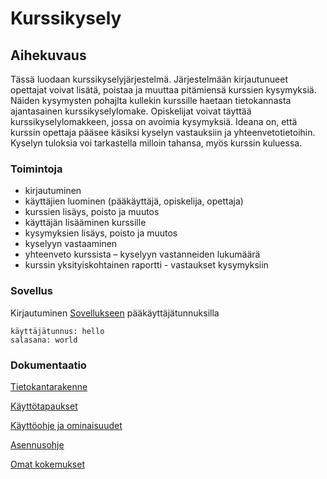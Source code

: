# Kurssikysely

## Aihekuvaus
Tässä luodaan kurssikyselyjärjestelmä. Järjestelmään kirjautunueet opettajat voivat lisätä, poistaa ja muuttaa pitämiensä kurssien kysymyksiä. Näiden kysymysten pohajlta kullekin kurssille haetaan tietokannasta ajantasainen kurssikyselylomake. Opiskelijat voivat täyttää kurssikyselylomakkeen, jossa on avoimia kysymyksiä. Ideana on, että kurssin opettaja pääsee käsiksi kyselyn vastauksiin ja yhteenvetotietoihin. Kyselyn tuloksia voi tarkastella milloin tahansa, myös kurssin kuluessa.

### Toimintoja
*   kirjautuminen
*   käyttäjien luominen (pääkäyttäjä, opiskelija, opettaja)
*	kurssien lisäys, poisto ja muutos
*   käyttäjän lisääminen kurssille
*	kysymyksien lisäys, poisto ja muutos
*	kyselyyn vastaaminen
*	yhteenveto kurssista – kyselyyn vastanneiden lukumäärä
*	kurssin yksityiskohtainen raportti - vastaukset kysymyksiin

### Sovellus
Kirjautuminen [Sovellukseen](https://kurssikysely18.herokuapp.com/) pääkäyttäjätunnuksilla
```
käyttäjätunnus: hello
salasana: world
```

### Dokumentaatio
[Tietokantarakenne](https://github.com/idaliisa/kurssikysely/blob/master/documentation/tietokantakaavio.md)

[Käyttötapaukset](https://github.com/idaliisa/kurssikysely/blob/master/documentation/user_storyt.md)

[Käyttöohje ja ominaisuudet](https://github.com/idaliisa/kurssikysely/blob/master/documentation/kayttoohje.md)

[Asennusohje](https://github.com/idaliisa/kurssikysely/blob/master/documentation/asennusohje.md)

[Omat kokemukset](https://github.com/idaliisa/kurssikysely/blob/master/documentation/omatkokemukset.md)
